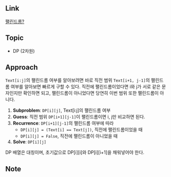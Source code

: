## Link
[팰린드롬?](https://www.acmicpc.net/problem/10942)

## Topic
- DP (2차원)

## Approach
 
`Text[i:j]`의 팰린드롬 여부를 알아보려면 바로 직전 범위 `Text[i+1, j-1]`의 팰린드롬 여부를 알아보면 빠르게 구할 수 있다. 직전에 팰린드롬이었다면 i와 j가 서로 같은 문자인지만 확인하면 되고, 팰린드롬이 아니었다면 당연히 이번 범위 또한 팰린드롬이 아니다. 

1. **Subproblem**: `DP[i][j]`, Text[i:j]의 팰린드롬 여부
2. **Guess**: 직전 범위 `DP[i+1][j-1]`이 팰린드롬이면 i, j만 비교하면 된다.
3. **Recurrence**: `DP[i+1][j-1]`의 팰린드롬 여부에 따라
    - `DP[i][j] = (Text[i] == Text[j])`, 직전에 팰린드롬이었을 때
    - `DP[i][j] = False`, 직전에 팰린드롬이 아니었을 때
4. **Solve**: `DP[i][j]`

DP 배열은 대칭이며, 초기값으로 DP[i][i]와 DP[i][i+1]을 채워넣어야 한다.

## Note